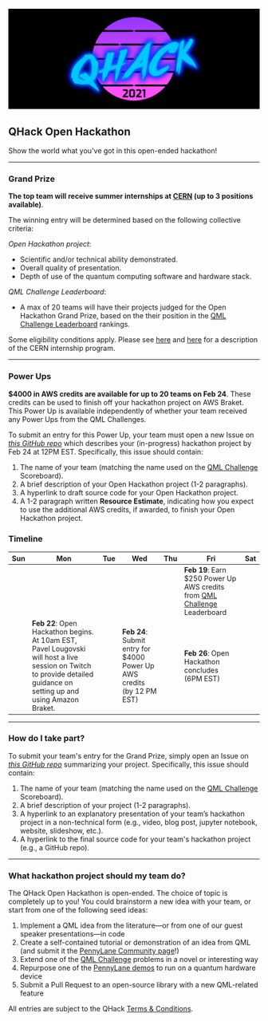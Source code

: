 ![image](img/qhack-banner.png)

## QHack Open Hackathon

Show the world what you've got in this open-ended hackathon!

--- 
### Grand Prize

**The top team will receive summer internships at [CERN](https://home.cern/) (up to 3 positions available)**. 

The winning entry will be determined based on the following collective criteria:

*Open Hackathon project*:
- Scientific and/or technical ability demonstrated.
- Overall quality of presentation.
- Depth of use of the quantum computing software and hardware stack.

*QML Challenge Leaderboard*:
- A max of 20 teams will have their projects judged for the Open Hackathon Grand Prize, based on the their position in the 
[QML Challenge Leaderboard](QML_Challenges.md) rankings. 

Some eligibility conditions apply. Please see [here](https://home.cern/summer-student-programme) and 
[here](https://jobs.smartrecruiters.com/CERN/743999725457995-cern-online-summer-student-programme-2021-member-and-non-member-states-) 
for a description of the CERN internship program.

---

### Power Ups

**$4000 in AWS credits are available for up to 20 teams on Feb 24**. These credits can be used to finish off your hackathon project on AWS Braket. This Power Up is available independently of whether your team received any Power Ups from the QML Challenges.

To submit an entry for this Power Up, your team must open a new Issue on *[this GitHub repo](https://github.com/XanaduAI/QHack/issues/new?assignees=&labels=Power+Up&template=open-hackathon-power-up-entry.md&title=%5BPower+Up%5D+Your+Project+Title)* 
which describes your (in-progress) hackathon project by Feb 24 at 12PM EST. Specifically, this issue should contain:

1. The name of your team (matching the name used on the [QML Challenge](QML_Challenges.md) Scoreboard).
2. A brief description of your Open Hackathon project (1-2 paragraphs).
3. A hyperlink to draft source code for your Open Hackathon project.
4. A 1-2 paragraph written **Resource Estimate**, indicating how you expect to use the additional AWS credits, if awarded, to finish your Open Hackathon project.

### Timeline

| Sun | Mon | Tue | Wed | Thu | Fri  | Sat |
|---|---|---|---|---|---|---|
|   |   |   |   |   | **Feb 19**: Earn $250 Power Up AWS credits from [QML Challenge](QML_Challenges.md) Leaderboard |   |
|   | **Feb 22**: Open Hackathon begins. At 10am EST, Pavel Lougovski will host a live session on Twitch to provide detailed guidance on setting up and using Amazon Braket. |   | **Feb 24**: Submit entry for $4000 Power Up AWS credits (by 12 PM EST) |   | **Feb 26**: Open Hackathon concludes (6PM EST) |  |

---

### How do I take part?

To submit your team's entry for the Grand Prize, simply open an Issue on *[this GitHub repo](https://github.com/XanaduAI/QHack/issues/new?assignees=&labels=submission&template=open-hackathon-final-submission.md&title=%5BENTRY%5D+Your+Project+Title)* summarizing your project.
Specifically, this issue should contain:

1. The name of your team (matching the name used on the [QML Challenge](QML_Challenges.md) Scoreboard).
2. A brief description of your project (1-2 paragraphs).
3. A hyperlink to an explanatory presentation of your team’s hackathon project in a non-technical form (e.g., video, blog post, jupyter notebook, website, slideshow, etc.).
4. A hyperlink to the final source code for your team's hackathon project (e.g., a GitHub repo).

---

### What hackathon project should my team do?

The QHack Open Hackathon is open-ended. The choice of topic is completely up to you! 
You could brainstorm a new idea with your team, or start from one of the following seed ideas:

1. Implement a QML idea from the literature—or from one of our guest speaker presentations—in code
2. Create a self-contained tutorial or demonstration of an idea from QML (and submit it the 
[PennyLane Community page](https://pennylane.ai/qml/demos_community.html)!)
3. Extend one of the [QML Challenge](QML_Challenges.md) problems in a novel or interesting way
4. Repurpose one of the [PennyLane demos](https://pennylane.ai/qml/demonstrations.html) to run on a quantum hardware device 
5. Submit a Pull Request to an open-source library with a new QML-related feature

All entries are subject to the QHack [Terms & Conditions](https://qhack.ai/terms_and_conditions_2021.html).
